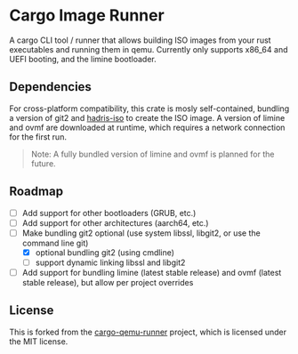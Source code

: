 # Cargo Image Runner

A cargo CLI tool / runner that allows building ISO images from your rust executables and running them in qemu.
Currently only supports x86_64 and UEFI booting, and the limine bootloader.

## Dependencies

For cross-platform compatibility, this crate is mosly self-contained, bundling a version of git2 and [hadris-iso](https://github.com/hxyulin/hadris) to create the ISO image.
A version of limine and ovmf are downloaded at runtime, which requires a network connection for the first run.

> Note: A fully bundled version of limine and ovmf is planned for the future.

## Roadmap

- [ ] Add support for other bootloaders (GRUB, etc.)
- [ ] Add support for other architectures (aarch64, etc.)
- [ ] Make bundling git2 optional (use system libssl, libgit2, or use the command line git)
    - [x] optional bundling git2 (using cmdline)
    - [ ] support dynamic linking libssl and libgit2
- [ ] Add support for bundling limine (latest stable release) and ovmf (latest stable release), but allow per project overrides

## License

This is forked from the [cargo-qemu-runner](https://github.com/Qwinci/cargo-qemu-runner) project, which is licensed under the MIT license.
